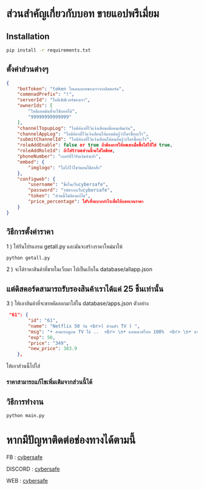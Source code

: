 # ส่วนสำคัญเกี่ยวกับบอท ขายแอปพรีเมี่ยม

## Installation
```bash
pip install -r requirements.txt
```

## ตั้งค่าส่วนต่างๆ
```json
{
    "botToken": "token โทเคนบอทของเราจากดิสคอร์ด",
    "commnadPrefix": "!",
    "serverId": "ไอดีเซิฟเวอร์ของเรา",
    "ownerIds": [
        "ไอดีแอดมินที่จะใช้บอทได้",
		"99999999999999"
    ],
    "channelTopupLog": "ไอดีห้องที่ไว้แจ้งเตือนเมื่อคนเติมเงิน",
    "channelAppLog": "ไอดีห้องที่ไว้แจ้งเตือนให้แอดมินรู้ว่าใครซื้ออะไร",
    "submitChannelId": "ไอดีห้องที่ไว้แจ้งเตือนให้คนอื่นรู้ว่าใครซื้ออะไร",
    "roleAddEnable": false or true ถ้าต้องการให้ยศเขาเมื่อซื้อใส่ให้้ใส่ true,
    "roleAddRoleId": ถ้าใส่trueส่วนนี้จะใส่ไอดียศ,
    "phoneNumber": "เบอร์ที่ไว้รับเงินอังเปา",
    "embed": {
        "imglogo": "โลโก้ไว้โชว์ตอนใช้คำสั่ง"
    },
    "configweb": {
        "username": "ชื่อในเว็บcybersafe",
        "password": "รหัสจากเว็บcybersafe",
        "token": "ส่วนนี้ไม่ต้องแก้ไข",
        "price_percentage": ใส่%ที่จะบวกกำไรเพื่อให้บอทเจนราคา
    }
}

```


## วิธีการตั้งค่าราคา
1 ) ให้รันโปรแกรม getall.py และมันจะสร้างราคาใหม่มาให้
```bash
python getall.py
```
2 ) จะได้ราคาสินค้าที่ขายในเว็บมา ไปเป็นเก็บใน database/allapp.json
## แต่ดิสคอร์ดสามารถรับรองสินค้าเราได้แค่ 25 ชิ้นเท่านั้น

3 ) ให้เอาสินค้าที่จะขายคัดลอกมาใส่ใน database/apps.json ตัวอย่าง
```json
 "61": {
        "id": "61",
        "name": "Netflix 50 วัน <br>( ส่วนตัว TV ) ",
        "msg": "• สามารถดูบน TV ได้ ..  <br> \n• แอคเคาท์ไทย 100%  <br> \n• สามารถรับชมได้ 1 จอ <i class='fa fa-desktop' aria-hidden='true'></i><br> \n• ความละเอียดระดับ <span class='badge badge-dark'>UltraHD 4K</span> <br> \n• สามารถเปลี่ยนชื่อจอ และ PIN จอได้ <br> \n• หากจอชน กดแจ้งปัญหาเลือกหัวข้อจอชนได้เลย ( ระบบแก้ไขอัตโนมัติ ) <br> \n• หากบัญชีถูกปิดจาก Netflix ทางร้านไม่สามารถเคลมได้ <br><br>\n<b><i class='fas fa-info-circle text-danger how'></i> ข้อห้าม !!</b><br>\n❌ ห้ามเปลี่ยนรหัสและเมลเด็ดขาด ฝ่าฝืนปรับ 1,000บาท <br> \n❌ ห้ามดูพร้อมกันเกิน1เครื่อง หากพบเจอปรับ 300 บาท<br> ",
        "exp": 50,
        "price": "349",
        "new_price": 383.9
    },
```

ให้เอาส่วนนี้ไปใส่
### ราคาสามารถแก้ไขเพิ่มเติมจากส่วนนี้ได้


## วิธีการทำงาน
```bash
python main.py
```

# หากมีปัญหาติดต่อช่องทางได้ตามนี้

FB : [cybersafe](https://fb.me/cybersafe01)

DISCORD : [cybersafe](https://cyber-safe.pro/discord)

WEB : [cybersafe](https://cyber-safe.pro)


